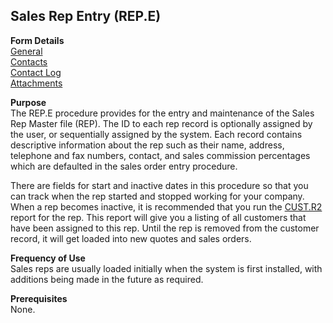 ##  Sales Rep Entry (REP.E)

<PageHeader />

**Form Details**  
[ General ](../../MRK-OVERVIEW/MRK-ENTRY/REP-E/REP-E-1/README.md)   
[ Contacts ](../../MRK-OVERVIEW/MRK-ENTRY/REP-E/REP-E-2/README.md)   
[ Contact Log ](../../MRK-OVERVIEW/MRK-ENTRY/REP-E/REP-E-3/README.md)   
[ Attachments ](../../MRK-OVERVIEW/MRK-ENTRY/REP-E/REP-E-4/README.md)   

**Purpose**  
The REP.E procedure provides for the entry and maintenance of the Sales Rep
Master file (REP). The ID to each rep record is optionally assigned by the
user, or sequentially assigned by the system. Each record contains descriptive
information about the rep such as their name, address, telephone and fax
numbers, contact, and sales commission percentages which are defaulted in the
sales order entry procedure.  
  
There are fields for start and inactive dates in this procedure so that you can track when the rep started and stopped working for your company. When a rep becomes inactive, it is recommended that you run the [ CUST.R2 ](../../AR-OVERVIEW/AR-REPORT/CUST-R2/README.md) report for the rep. This report will give you a listing of all customers that have been assigned to this rep. Until the rep is removed from the customer record, it will get loaded into new quotes and sales orders. 

**Frequency of Use**  
Sales reps are usually loaded initially when the system is first installed,
with additions being made in the future as required.

**Prerequisites**  
None.

<badge text= "Version 8.10.57" vertical="middle" />

<PageFooter />